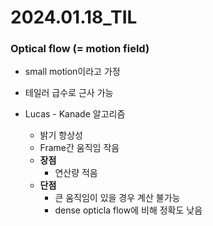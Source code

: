 # 2024.01.18_TIL

### Optical flow (= motion field)
- small motion이라고 가정
- 테일러 급수로 근사 가능

- Lucas - Kanade 알고리즘 
    -  밝기 항상성
    - Frame간 움직임 작음
    - **장점**
        - 연산량 적음
    - **단점**
        - 큰 움직임이 있을 경우 계산 불가능
        - dense opticla flow에 비해 정확도 낮음
